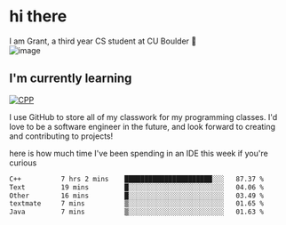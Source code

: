 
# hi there

I am Grant, a third year CS student at CU Boulder 👋  
![image](https://assets-sports.thescore.com/football/team/164/logo.png)

## I'm currently learning
[![CPP](https://skillicons.dev/icons?i=java,cpp,ts)](https://skillicons.dev)

I use GitHub to store all of my classwork for my programming classes.
I'd love to be a software engineer in the future, and look forward to creating and contributing to projects!

here is how much time I've been spending in an IDE this week if you're curious
<!--START_SECTION:waka-->

```txt
C++          7 hrs 2 mins    ██████████████████████░░░   87.37 %
Text         19 mins         █░░░░░░░░░░░░░░░░░░░░░░░░   04.06 %
Other        16 mins         █░░░░░░░░░░░░░░░░░░░░░░░░   03.49 %
textmate     7 mins          ▒░░░░░░░░░░░░░░░░░░░░░░░░   01.65 %
Java         7 mins          ▒░░░░░░░░░░░░░░░░░░░░░░░░   01.63 %
```

<!--END_SECTION:waka-->

<!---
gnestr/gnestr is a ✨ special ✨ repository because its `README.md` (this file) appears on your GitHub profile.
You can click the Preview link to take a look at your changes.
--->
